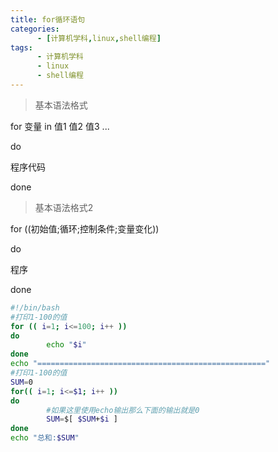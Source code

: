 ```yaml
---
title: for循环语句
categories: 
      - [计算机学科,linux,shell编程]
tags:
      - 计算机学科
      - linux
      - shell编程
---
```


> 基本语法格式

for 变量 in 值1 值2 值3 ...

do

程序代码

done

> 基本语法格式2

for ((初始值;循环;控制条件;变量变化))

do

程序

done

```bash
#!/bin/bash
#打印1-100的值
for (( i=1; i<=100; i++ ))
do
        echo "$i"
done
echo "==================================================="
#打印1-100的值
SUM=0
for(( i=1; i<=$1; i++ ))                                                                                                                           
do
        #如果这里使用echo输出那么下面的输出就是0
        SUM=$[ $SUM+$i ]
done
echo "总和:$SUM"
```
